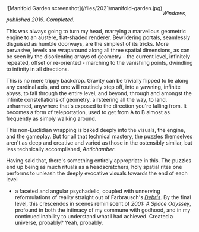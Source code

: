 <!--
.. title: Manifold Garden
.. slug: manifold-garden
.. date: 2021-10-04 22:16:08 UTC-05:00
.. tags: media,game
.. type: text
-->

<span style="float: left">
![Manifold Garden screenshot](/files/2021/manifold-garden.jpg)
</span>

*Windows, published 2019. Completed.*

This was always going to turn my head, marrying a marvellous geometric engine
to an austere, flat-shaded renderer. Bewildering portals, seamlessly disguised
as humble doorways, are the simplest of its tricks. More pervasive, levels are
wraparound along all three spatial dimensions, as can be seen by the
disorienting arrays of geometry - the current level, infinitely repeated,
offset or re-oriented - marching to the vanishing points, dwindling to infinity
in all directions.

This is no mere trippy backdrop. Gravity can be trivially flipped to lie along
any cardinal axis, and one will routinely step off, into a yawning, infinite
abyss, to fall through the entire level, and beyond, through and amongst the
infinite constellations of geometry, airsteering all the way, to land,
unharmed, anywhere that's exposed to the direction you're falling from. It
becomes a form of teleportation, used to get from A to B almost as frequently
as simply walking around.

This non-Euclidian wrapping is baked deeply into the visuals, the engine, and
the gameplay. But for all that technical mastery, the puzzles themselves aren't
as deep and creative and varied as those in the ostensibly similar, but
less technically accomplished, *Antichamber*.

Having said that, there's something entirely appropriate in this. The puzzles
end up being as much rituals as a headscratchers, holy spatial rites one
performs to unleash the deeply evocative visuals towards the end of each level
- a faceted and angular psychadelic, coupled with unnerving reformulations of
reality straight out of Farbrausch's
*[Debris](https://www.youtube.com/watch?v=wqu_IpkOYBg)*. By the final level,
this crescendos in scenes reminiscent of *2001: A Space Odyssey*, profound in
both the intimacy of my commune with godhood, and in my continued inability to
understand what I had achieved. Created a universe, probably? Yeah, probably.
